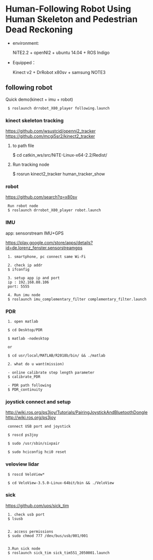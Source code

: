 # Human-Following Robot Using Human Skeleton and Pedestrian Dead Reckoning

- environment:

     NiTE2.2 + openNI2 + ubuntu 14.04 + ROS Indigo


- Equipped：

     Kinect v2 + DrRobot x80sv + samsung NOTE3
     

## following robot
Quick demo(kinect + imu + robot)

     $ roslaunch drrobot_X80_player following.launch 
     
          

### kinect skeleton tracking
https://github.com/wsustcid/openni2_tracker
https://github.com/mcgi5sr2/kinect2_tracker

1. to path file

     $ cd catkin_ws/src/NiTE-Linux-x64-2.2/Redist/
     
2. Run tracking node

     $ rosrun kinect2_tracker human_tracker_show 


### robot
https://github.com/search?q=x80sv

     Run robot node
     $ roslaunch drrobot_X80_player robot.launch
     
### IMU
app: sensorstream IMU+GPS

https://play.google.com/store/apps/details?id=de.lorenz_fenster.sensorstreamgps


     1. smartphone, pc connect same Wi-Fi
     
     2. check ip addr
     $ ifconfig
     
     3. setup app ip and port
     ip : 192.168.88.106
     port: 5555
     
     4. Run imu node
     $ roslaunch imu_complementary_filter complementary_filter.launch  

### PDR

     1. open matlab

     $ cd Desktop/PDR

     $ matlab -nodesktop
     
     or

     $ cd usr/local/MATLAB/R2018b/bin/ && ./matlab

     2. what do u want(mission)
     
     - online calibrate step length parameter
     $ calibrate_PDR
     
     - PDR path following
     $ PDR_continuity

### joystick connect and setup
http://wiki.ros.org/ps3joy/Tutorials/PairingJoystickAndBluetoothDongle
http://wiki.ros.org/ps3joy

     connect USB port and joystick 

     $ roscd ps3joy

     $ sudo /usr/sbin/sixpair

     $ sudo hciconfig hci0 reset



### veloview lidar

     $ roscd VeloView*
     
     $ cd VeloView-3.5.0-Linux-64bit/bin && ./VeloView




### sick
https://github.com/uos/sick_tim

     1. check usb port
     $ lsusb
     

     2. access permissions
     $ sudo chmod 777 /dev/bus/usb/001/001
     
     
     3.Run sick node
     $ roslaunch sick_tim sick_tim551_2050001.launch


